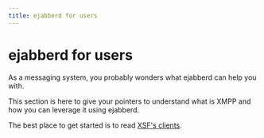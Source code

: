 ```yaml
---
title: ejabberd for users
---
```


# ejabberd for users

As a messaging system, you probably wonders what ejabberd can help you
with.

This section is here to give your pointers to understand what is XMPP
and how you can leverage it using ejabberd.

The best place to get started is to read
[XSF's clients](http://xmpp.org/xmpp-software/clients/).
